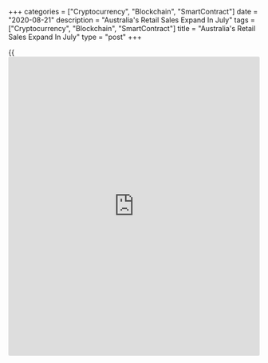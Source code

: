 +++
categories = ["Cryptocurrency", "Blockchain", "SmartContract"]
date = "2020-08-21"
description = "Australia's Retail Sales Expand In July"
tags = ["Cryptocurrency", "Blockchain", "SmartContract"]
title = "Australia's Retail Sales Expand In July"
type = "post"
+++

{{<iframe id="large-banner" src="https://www.bounty.group/#slide=1.0" width="100%" height="600" scrolling="no" style="border: 0px solid rgb(216, 221, 230); border-radius: 3px;">}}

Australia's retail sales expanded in July as all states except Victoria
reported monthly growth in turnover, preliminary data from the
Australian Bureau of Statistics showed Friday.

Retail turnover increased 3.3 percent month-on-month in July. On a
yearly basis, retail sales grew 12.2 percent.

Due to a spike in [coronavirus][1] cases in Victoria, retail sales fell
2 percent on month in July. Victorian turnover fell across Clothing,
footwear and personal accessory retailing, Cafes, restaurants and
takeaway food services, and Department stores.

At the national level, household goods retailing led the monthly rises
across the industries in July. Turnover in household goods was 30
percent above the levels of July 2019, with sales of furniture, white
goods and electrical items remaining high.

Food retailing registered a rise of 1.2 percent, with supermarket and
grocery store turnover elevated in Victoria especially, with spikes in
sales of non-perishable items evident in July, the statistical office
said.

For comments and feedback [contact](https://www.playgroundfx.com/contact/): editorial@rtt[news](https://www.letsplayfx.com/blog/forex-news-website/).com

[Economic News][2]

 **What parts of the world are seeing the best (and worst) economic
performances lately? Click[here][3] to check out our [Econ Scorecard][3]
and find out! See up-to-the-moment [ranking](https://www.playgroundfx.com/blog/crypto-exchange-ranking/)s for the best and worst
performers in [GDP][4], [unemployment rate][5], [inflation][6] and much
more.**

   1. www.rtt[news](https://www.letsplayfx.com/blog/forex-news-website/).com/list/coronavirus.aspx
   2. www.rtt[news](https://www.letsplayfx.com/blog/forex-news-website/).com/Content/EconomicNews.aspx
   3. www.rtt[news](https://www.letsplayfx.com/blog/forex-news-website/).com/economic-scorecard/world-rank/industrial-production/highest-performance.aspx
   4. www.rtt[news](https://www.letsplayfx.com/blog/forex-news-website/).com/economic-scorecard/world-rank/GDP/highest-performance.aspx
   5. www.rtt[news](https://www.letsplayfx.com/blog/forex-news-website/).com/economic-scorecard/world-rank/unemployment-rate/lowest-performance.aspx
   6. www.rtt[news](https://www.letsplayfx.com/blog/forex-news-website/).com/economic-scorecard/world-rank/CPI/highest-performance.aspx
